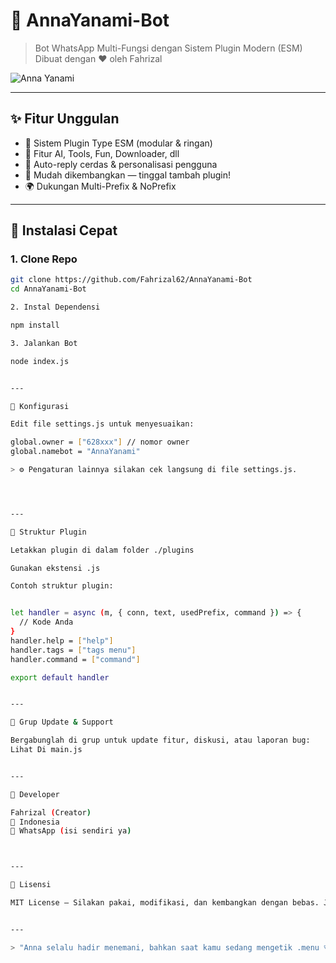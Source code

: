 # 🌸 AnnaYanami-Bot

> Bot WhatsApp Multi-Fungsi dengan Sistem Plugin Modern (ESM)  
> Dibuat dengan ❤️ oleh Fahrizal

![Anna Yanami](https://files.catbox.moe/pzmgau.jpg)

---

## ✨ Fitur Unggulan
- 🔌 Sistem Plugin Type ESM (modular & ringan)
- 🤖 Fitur AI, Tools, Fun, Downloader, dll
- 💬 Auto-reply cerdas & personalisasi pengguna
- 🧩 Mudah dikembangkan — tinggal tambah plugin!
- 🌍 Dukungan Multi-Prefix & NoPrefix

---

## 🚀 Instalasi Cepat

### 1. Clone Repo
```bash
git clone https://github.com/Fahrizal62/AnnaYanami-Bot
cd AnnaYanami-Bot

2. Instal Dependensi

npm install

3. Jalankan Bot

node index.js


---

🔧 Konfigurasi

Edit file settings.js untuk menyesuaikan:

global.owner = ["628xxx"] // nomor owner
global.namebot = "AnnaYanami"

> ⚙️ Pengaturan lainnya silakan cek langsung di file settings.js.




---

🧩 Struktur Plugin

Letakkan plugin di dalam folder ./plugins

Gunakan ekstensi .js

Contoh struktur plugin:


let handler = async (m, { conn, text, usedPrefix, command }) => {
  // Kode Anda
}
handler.help = ["help"]
handler.tags = ["tags menu"]
handler.command = ["command"]

export default handler


---

📢 Grup Update & Support

Bergabunglah di grup untuk update fitur, diskusi, atau laporan bug:
Lihat Di main.js


---

👤 Developer

Fahrizal (Creator)
📍 Indonesia
💬 WhatsApp (isi sendiri ya)



---

📄 Lisensi

MIT License — Silakan pakai, modifikasi, dan kembangkan dengan bebas. Jangan lupa kasih kredit ✨


---

> "Anna selalu hadir menemani, bahkan saat kamu sedang mengetik .menu 💗"
